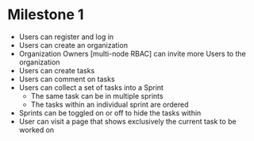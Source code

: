 Milestone 1
===========

* Users can register and log in
* Users can create an organization
* Organization Owners [multi-node RBAC] can invite more Users to the organization
* Users can create tasks
* Users can comment on tasks
* Users can collect a set of tasks into a Sprint
  * The same task can be in multiple sprints
  * The tasks within an individual sprint are ordered
* Sprints can be toggled on or off to hide the tasks within
* User can visit a page that shows exclusively the current task to be worked on
